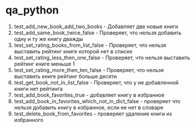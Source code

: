# qa_python
1. test_add_new_book_add_two_books - Добавляет две новые книги
2. test_add_same_book_twice_false - Проверяет, что нельзя добавить одну и ту же книгу дважды
3. test_set_rating_books_from_list_false - Проверяет, что нельзя выставить рейтинг книге которой нет в списке
4. test_set_rating_less_then_one_false - Проверяет, что нельзя выставить рейтинг книге меньше 1
5. test_set_rating_more_then_ten_false - Проверяет, что нельзя выставить книге рейтинг больше десяти
6. test_get_book_not_in_list_false - Проверяет, что у не добавленной книги нет рейтинга
7. test_add_book_favorites_true - добавляет книгу в избранное
8. test_add_book_in_favorites_which_not_in_dict_false - проверяет что нельзя добавить книгу в избранное, если ее нет в словаре
9. test_delete_book_from_favorites - проверяет удаление книги из избранного